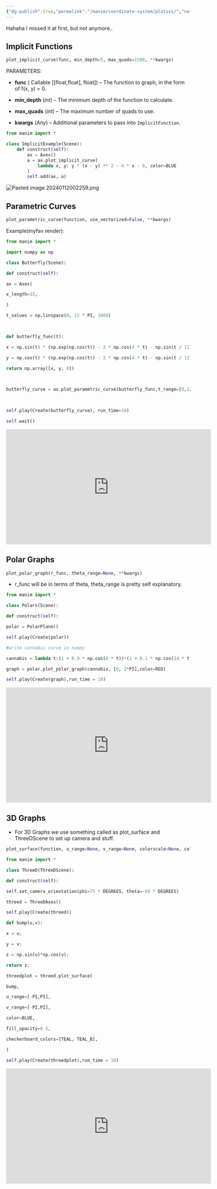 ```yaml
---
{"dg-publish":true,"permalink":"/manim/coordinate-system/plotsss/","noteIcon":""}
---
```



Hahaha I missed it at first, but not anymore..

## Implicit Functions

```python
plot_implicit_curve(func, min_depth=5, max_quads=1500, **kwargs)
```
PARAMETERS:

- **func** ( Callable [[float,float], float]) – The function to graph, in the form of f(x, y) = 0.
    
- **min_depth** (_int_) – The minimum depth of the function to calculate.
    
- **max_quads** (_int_) – The maximum number of quads to use.
    
- **kwargs** (_Any_) – Additional parameters to pass into `ImplicitFunction`.

```python
from manim import *

class ImplicitExample(Scene):
    def construct(self):
        ax = Axes()
        a = ax.plot_implicit_curve(
            lambda x, y: y * (x - y) ** 2 - 4 * x - 8, color=BLUE
        )
        self.add(ax, a)
```
![Pasted image 20240112002259.png](/img/user/Manim/Coordinate-system/Pasted%20image%2020240112002259.png)

## Parametric Curves
```python
plot_parametric_curve(function, use_vectorized=False, **kwargs)
```
Example(myfav render):
```python
from manim import *

import numpy as np

class Butterfly(Scene):

def construct(self):

ax = Axes(

x_length=15,

)

t_values = np.linspace(0, 12 * PI, 1000)

  

def butterfly_func(t):

x = np.sin(t) * (np.exp(np.cos(t)) - 2 * np.cos(4 * t) - np.sin(t / 12)**5)

y = np.cos(t) * (np.exp(np.cos(t)) - 2 * np.cos(4 * t) - np.sin(t / 12)**5)

return np.array([x, y, 0])

  

butterfly_curve = ax.plot_parametric_curve(butterfly_func,t_range=[0,12*PI],color = BLUE)

  

self.play(Create(butterfly_curve), run_time=10)

self.wait()
```
<iframe width="560" height="315" src="https://www.youtube.com/embed/WhcKkGoZTFA?si=0vEKDpUFfodlJzjW" title="YouTube video player" frameborder="0" allow="accelerometer; autoplay; clipboard-write; encrypted-media; gyroscope; picture-in-picture; web-share" allowfullscreen></iframe> 


## Polar Graphs
```python
plot_polar_graph(r_func, theta_range=None, **kwargs)
```
- r_func will be in terms of theta, theta_range is pretty self explanatory.
```python
from manim import *

class Polars(Scene):

def construct(self):

polar = PolarPlane()

self.play(Create(polar))

#write cannabis curve in numpy

cannabis = lambda t:(1 + 0.9 * np.cos(8 * t))*(1 + 0.1 * np.cos(24 * t))*(0.9 + 0.1*np.cos(200*t))*(1+np.sin(t))

graph = polar.plot_polar_graph(cannabis, [0, 2*PI],color=RED)

self.play(Create(graph),run_time = 10)
```
<iframe width="560" height="315" src="https://www.youtube.com/embed/PqX_PBT96zM?si=cbketqx22RL8Qy24" title="YouTube video player" frameborder="0" allow="accelerometer; autoplay; clipboard-write; encrypted-media; gyroscope; picture-in-picture; web-share" allowfullscreen></iframe> 

## 3D Graphs
- For 3D Graphs we use something called as plot_surface and ThreeDScene to set up camera and stuff.
```python
plot_surface(function, u_range=None, v_range=None, colorscale=None, colorscale_axis=2, **kwargs)
```

```python
from manim import *

class ThreeD(ThreeDScene):

def construct(self):

self.set_camera_orientation(phi=75 * DEGREES, theta=-60 * DEGREES)

threed = ThreeDAxes()

self.play(Create(threed))

def bump(u,v):

x = u;

y = v;

z = np.sin(u)*np.cos(v);

return z;

threedplot = threed.plot_surface(

bump,

u_range=[-PI,PI],

v_range=[-PI,PI],

color=BLUE,

fill_opacity=0.5,

checkerboard_colors=[TEAL, TEAL_B],

)

self.play(Create(threedplot),run_time = 10)

```
<iframe width="560" height="315" src="https://www.youtube.com/embed/CNW8vJtXpak?si=fD_6tRcpfQemDSv9" title="YouTube video player" frameborder="0" allow="accelerometer; autoplay; clipboard-write; encrypted-media; gyroscope; picture-in-picture; web-share" allowfullscreen></iframe> 
